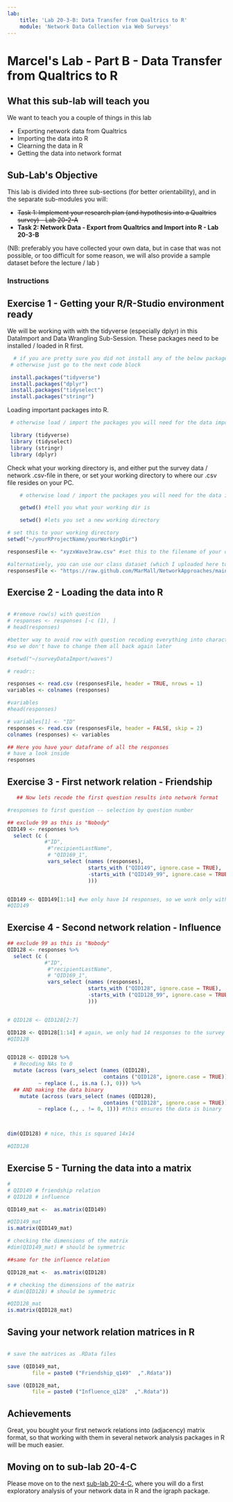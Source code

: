 ```yaml
---
lab:
    title: 'Lab 20-3-B: Data Transfer from Qualtrics to R'
    module: 'Network Data Collection via Web Surveys'
---
```


# Marcel's Lab - Part B - Data Transfer from Qualtrics to R

## What this sub-lab will teach you

We want to teach you a couple of things in this lab

- Exporting network data from Qualtrics
- Importing the data into R
- Clearning the data in R
- Getting the data into network format

<!-- - Doing exploratory network analysis in R
    - processing and exploring the data in a network-specific R-package such as **igraph** -->
    
    
## Sub-Lab's Objective

This lab is divided into three sub-sections (for better orientability), and in the separate sub-modules you will:

+ ~~Task 1: Implement your research plan (and hypothesis into a Qualtrics survey) - Lab 20-2-A~~
+ **Task 2: Network Data - Export from Qualtrics and Import into R - Lab 20-3-B**

(NB: preferably you have collected your own data, but in case that was not possible, or too difficult for some reason, we will also provide a sample dataset before the lecture / lab )

<!-- 
![image](../media/lab02a.png)
 -->




### Instructions

## Exercise 1 - Getting your R/R-Studio environment ready

We will be working with with the tidyverse (especially dplyr) in this DataImport and Data Wrangling Sub-Session. These packages need to be installed / loaded in R first.

   ```r 
     # if you are pretty sure you did not install any of the below packages to your R / RStudio environment before, then please run the install-commands
    # otherwise just go to the next code block

    install.packages("tidyverse")
    install.packages("dplyr")
    install.packages("tidyselect")
    install.packages("stringr")  
 
   ```
Loading important packages into R.
   ```r 
    # otherwise load / import the packages you will need for the data import and cleaning / wrangling in this session

    library (tidyverse)
    library (tidyselect)
    library (stringr)
    library (dplyr)
 
   ```

Check what your working directory is, and either put the survey data / network .csv-file in there, or set your working directory to where our .csv file resides on your PC.

```r 
    # otherwise load / import the packages you will need for the data import and cleaning / wrangling in this session

    getwd() #tell you what your working dir is

    setwd() #lets you set a new working directory
```

```r 
# set this to your working directory
setwd("~/yourRProjectName/yourWorkingDir")

responsesFile <- "xyzxWave3raw.csv" #set this to the filename of your downloaded Qualtrics .csv file 

#alternatively, you can use our class dataset (which I uploaded here to GitHub)
responsesFile <- "https://raw.github.com/MarMall/NetworkApproaches/main/Instructions/Labs/data/sampleNetworkSurvey.csv"

```

## Exercise 2 - Loading the data into R

```r

# #remove row(s) with question
# responses <- responses [-c (1), ] 
# head(responses)

#better way to avoid row with question recoding everything into character variables
#so we don't have to change them all back again later

#setwd("~/surveyDataImport/waves")

# readr::

responses <- read.csv (responsesFile, header = TRUE, nrows = 1)
variables <- colnames (responses)

#variables
#head(responses)

# variables[1] <- "ID"
responses <- read.csv (responsesFile, header = FALSE, skip = 2)
colnames (responses) <- variables

## Here you have your dataframe of all the responses
# have a look inside
responses 

```

## Exercise 3 - First network relation - Friendship
   
```r
   ## Now lets recode the first question results into network format

#responses to first question -- selection by question number

## exclude 99 as this is "Nobody"
QID149 <- responses %>%
  select (c (
            #"ID",
             #"recipientLastName",
             # "QID169_1",
             vars_select (names (responses),
                          starts_with ("QID149", ignore.case = TRUE),
                          -starts_with ("QID149_99", ignore.case = TRUE) #filter out NOBODY
                          )))


QID149 <- QID149[1:14] #we only have 14 responses, so we work only with those.
#QID149

```

## Exercise 4 - Second network relation - Influence
   
```r
## exclude 99 as this is "Nobody"
QID128 <- responses %>%
  select (c (
            #"ID",
             #"recipientLastName",
             # "QID169_1",
             vars_select (names (responses),
                          starts_with ("QID128", ignore.case = TRUE),
                          -starts_with ("QID128_99", ignore.case = TRUE)
                          )))


# QID128 <- QID128[2:7]

QID128 <- QID128[1:14] # again, we only had 14 responses to the survey
#QID128


QID128 <- QID128 %>%
  # Recoding NAs to 0  
  mutate (across (vars_select (names (QID128),
                               contains ("QID128", ignore.case = TRUE)),
          ~ replace (., is.na (.), 0))) %>%
  ## AND making the data binary
    mutate (across (vars_select (names (QID128),
                               contains ("QID128", ignore.case = TRUE)),
          ~ replace (., . != 0, 1))) #this ensures the data is binary



dim(QID128) # nice, this is squared 14x14

#QID128

```

## Exercise 5 - Turning the data into a matrix

```r 
# 
# QID149 # friendship relation
# QID128 # influence

QID149_mat <-  as.matrix(QID149)

#QID149_mat
is.matrix(QID149_mat)

# checking the dimensions of the matrix
#dim(QID149_mat) # should be symmetric

##same for the influence relation

QID128_mat <-  as.matrix(QID128)

# # checking the dimensions of the matrix
# dim(QID128) # should be symmetric

#QID128_mat
is.matrix(QID128_mat)

```


## Saving your network relation matrices in R

```r

# save the matrices as .RData files

save (QID149_mat,
        file = paste0 ("Friendship_q149"  ,".Rdata"))

save (QID128_mat,
        file = paste0 ("Influence_q128"  ,".Rdata"))

```

## Achievements

Great, you bought your first network relations into (adjacency) matrix format, so that working with them in several network analysis packages in R will be much easier.


## Moving on to sub-lab 20-4-C

Please move on to the next [sub-lab 20-4-C](LAB_20-4-C-ExploratoryAnalysisInR.md), where you will do a first exploratory analysis of your network data in R and the igraph package.

